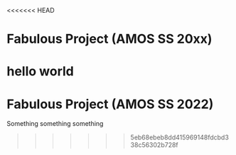 <<<<<<< HEAD
# Fabulous Project (AMOS SS 20xx)
hello world
=======
# Fabulous Project (AMOS SS 2022)
Something something something
>>>>>>> 5eb68ebeb8dd415969148fdcbd338c56302b728f
